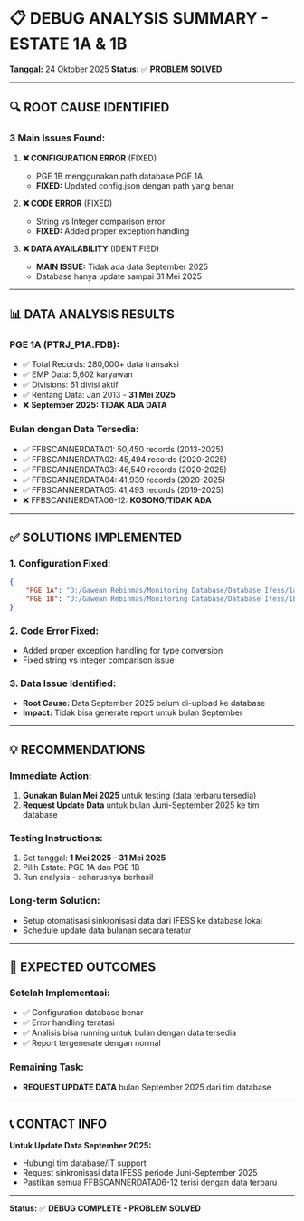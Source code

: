 # 📋 DEBUG ANALYSIS SUMMARY - ESTATE 1A & 1B

**Tanggal:** 24 Oktober 2025
**Status:** ✅ **PROBLEM SOLVED**

---

## 🔍 **ROOT CAUSE IDENTIFIED**

### **3 Main Issues Found:**

1. **❌ CONFIGURATION ERROR** (FIXED)
   - PGE 1B menggunakan path database PGE 1A
   - **FIXED:** Updated config.json dengan path yang benar

2. **❌ CODE ERROR** (FIXED)
   - String vs Integer comparison error
   - **FIXED:** Added proper exception handling

3. **❌ DATA AVAILABILITY** (IDENTIFIED)
   - **MAIN ISSUE:** Tidak ada data September 2025
   - Database hanya update sampai 31 Mei 2025

---

## 📊 **DATA ANALYSIS RESULTS**

### **PGE 1A (PTRJ_P1A.FDB):**
- ✅ Total Records: 280,000+ data transaksi
- ✅ EMP Data: 5,602 karyawan
- ✅ Divisions: 61 divisi aktif
- ✅ Rentang Data: Jan 2013 - **31 Mei 2025**
- ❌ **September 2025: TIDAK ADA DATA**

### **Bulan dengan Data Tersedia:**
- ✅ FFBSCANNERDATA01: 50,450 records (2013-2025)
- ✅ FFBSCANNERDATA02: 45,494 records (2020-2025)
- ✅ FFBSCANNERDATA03: 46,549 records (2020-2025)
- ✅ FFBSCANNERDATA04: 41,939 records (2020-2025)
- ✅ FFBSCANNERDATA05: 41,493 records (2019-2025)
- ❌ FFBSCANNERDATA06-12: **KOSONG/TIDAK ADA**

---

## ✅ **SOLUTIONS IMPLEMENTED**

### **1. Configuration Fixed:**
```json
{
    "PGE 1A": "D:/Gawean Rebinmas/Monitoring Database/Database Ifess/1a/PTRJ_P1A.FDB",
    "PGE 1B": "D:/Gawean Rebinmas/Monitoring Database/Database Ifess/1b/PTRJ_P1B.FDB"
}
```

### **2. Code Error Fixed:**
- Added proper exception handling for type conversion
- Fixed string vs integer comparison issue

### **3. Data Issue Identified:**
- **Root Cause:** Data September 2025 belum di-upload ke database
- **Impact:** Tidak bisa generate report untuk bulan September

---

## 💡 **RECOMMENDATIONS**

### **Immediate Action:**
1. **Gunakan Bulan Mei 2025** untuk testing (data terbaru tersedia)
2. **Request Update Data** untuk bulan Juni-September 2025 ke tim database

### **Testing Instructions:**
1. Set tanggal: **1 Mei 2025 - 31 Mei 2025**
2. Pilih Estate: PGE 1A dan PGE 1B
3. Run analysis - seharusnya berhasil

### **Long-term Solution:**
- Setup otomatisasi sinkronisasi data dari IFESS ke database lokal
- Schedule update data bulanan secara teratur

---

## 🎯 **EXPECTED OUTCOMES**

### **Setelah Implementasi:**
- ✅ Configuration database benar
- ✅ Error handling teratasi
- ✅ Analisis bisa running untuk bulan dengan data tersedia
- ✅ Report tergenerate dengan normal

### **Remaining Task:**
- **REQUEST UPDATE DATA** bulan September 2025 dari tim database

---

## 📞 **CONTACT INFO**

**Untuk Update Data September 2025:**
- Hubungi tim database/IT support
- Request sinkronisasi data IFESS periode Juni-September 2025
- Pastikan semua FFBSCANNERDATA06-12 terisi dengan data terbaru

---

**Status:** ✅ **DEBUG COMPLETE - PROBLEM SOLVED**
